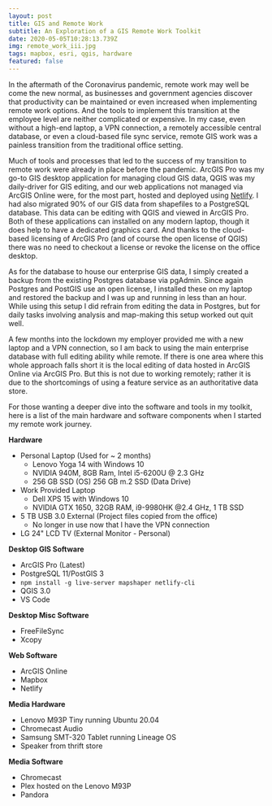 ```yaml
---
layout: post
title: GIS and Remote Work
subtitle: An Exploration of a GIS Remote Work Toolkit
date: 2020-05-05T10:28:13.739Z
img: remote_work_iii.jpg
tags: mapbox, esri, qgis, hardware
featured: false
---
```

In the aftermath of the Coronavirus pandemic, remote work may well be come the new normal, as businesses and government agencies discover that productivity can be maintained or even increased when implementing remote work options. And the tools to implement this transition at the employee level are neither complicated or expensive. In my case, even without a high-end laptop, a VPN connection, a remotely accessible central database, or even a cloud-based file sync service, remote GIS work was a painless transition from the traditional office setting.

Much of tools and processes that led to the success of my transition to remote work were already in place before the pandemic. ArcGIS Pro was my go-to GIS desktop application for managing cloud GIS data, QGIS was my daily-driver for GIS editing, and our web applications not managed via ArcGIS Online were, for the most part, hosted and deployed using [Netlify](https://www.netlify.com). I had also migrated 90% of our GIS data from shapefiles to a PostgreSQL database. This data can be editing with QGIS and viewed in ArcGIS Pro. Both of these applications can installed on any modern laptop, though it does help to have a dedicated graphics card. And thanks to the cloud-based licensing of ArcGIS Pro (and of course the open license of QGIS) there was no need to checkout a license or revoke the license on the office desktop. 

As for the database to house our enterprise GIS data, I simply created a backup from the existing Postgres database via pgAdmin. Since again Postgres and PostGIS use an open license, I installed these on my laptop and restored the backup and I was up and running in less than an hour. While using this setup I did refrain from editing the data in Postgres, but for daily tasks involving analysis and map-making this setup worked out quit well.

A few months into the lockdown my employer provided me with a new laptop and a VPN connection, so I am back to using the main enterprise database with full editing ability while remote. If there is one area where this whole approach falls short it is the local editing of data hosted in ArcGIS Online via ArcGIS Pro. But this is not due to working remotely; rather it is due to the shortcomings of using a feature service as an authoritative data store.

For those wanting a deeper dive into the software and tools in my toolkit, here is a list of the main hardware and software components when I started my remote work journey.

**Hardware**

* Personal Laptop (Used for ~ 2 months)
  * Lenovo Yoga 14 with Windows 10
  * NVIDIA 940M, 8GB Ram, Intel i5-6200U @ 2.3 GHz
  * 256 GB SSD (OS) 256 GB m.2 SSD (Data Drive)
* Work Provided Laptop
  * Dell XPS 15 with Windows 10
  * NVIDIA GTX 1650, 32GB RAM, i9-9980HK @2.4 GHz, 1 TB SSD 
* 5 TB USB 3.0 External (Project files copied from the office)
  * No longer in use now that I have the VPN connection
* LG 24" LCD TV (External Monitor - Personal)

**Desktop GIS Software**

* ArcGIS Pro (Latest)
* PostgreSQL 11/PostGIS 3
* ``npm install -g live-server mapshaper netlify-cli``
* QGIS 3.0
* VS Code

**Desktop Misc Software**

* FreeFileSync
* Xcopy

**Web Software**
* ArcGIS Online
* Mapbox
* Netlify

**Media Hardware**
* Lenovo M93P Tiny running Ubuntu 20.04
* Chromecast Audio
* Samsung SMT-320 Tablet running Lineage OS
* Speaker from thrift store

**Media Software**

* Chromecast
* Plex hosted on the Lenovo M93P
* Pandora
